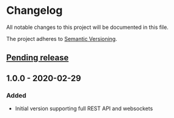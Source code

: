# Changelog

All notable changes to this project will be documented in this file.

The project adheres to [Semantic Versioning](https://semver.org/spec/v2.0.0.html).

## [Pending release]

## 1.0.0 - 2020-02-29

### Added

- Initial version supporting full REST API and websockets

[Pending release]: https://github.com/nardew/bitforex-aio/compare/0.0.1...HEAD